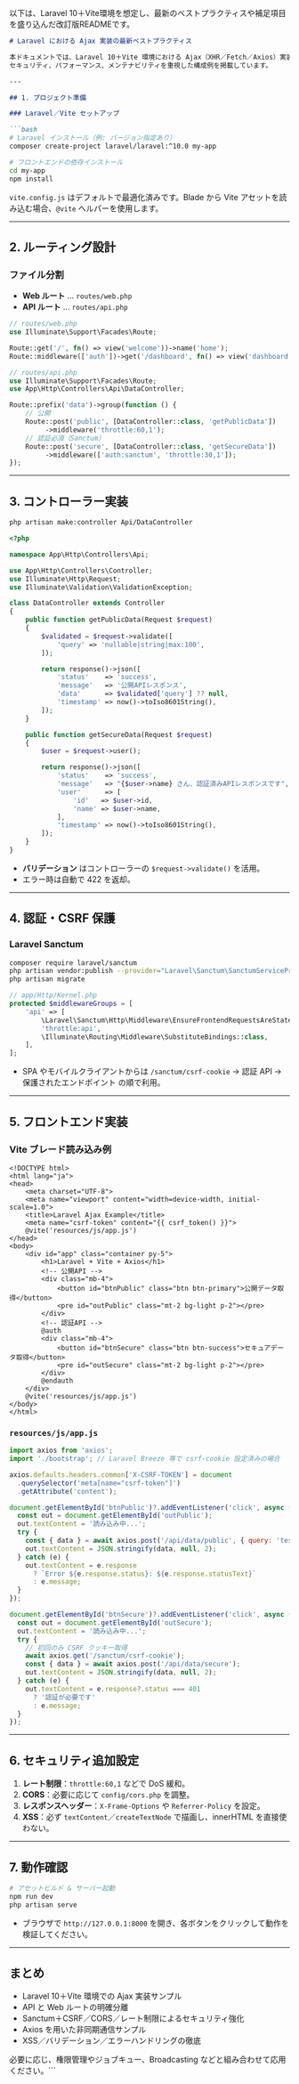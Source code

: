 以下は、Laravel 10＋Vite環境を想定し、最新のベストプラクティスや補足項目を盛り込んだ改訂版READMEです。

```markdown
# Laravel における Ajax 実装の最新ベストプラクティス

本ドキュメントでは、Laravel 10＋Vite 環境における Ajax（XHR／Fetch／Axios）実装の最新ベストプラクティスをまとめています。  
セキュリティ、パフォーマンス、メンテナビリティを重視した構成例を掲載しています。

---

## 1. プロジェクト準備

### Laravel／Vite セットアップ

```bash
# Laravel インストール（例: バージョン指定あり）
composer create-project laravel/laravel:^10.0 my-app

# フロントエンドの依存インストール
cd my-app
npm install
```

`vite.config.js` はデフォルトで最適化済みです。Blade から Vite アセットを読み込む場合、`@vite` ヘルパーを使用します。

---

## 2. ルーティング設計

### ファイル分割

- **Web ルート** … `routes/web.php`  
- **API ルート** … `routes/api.php`

```php
// routes/web.php
use Illuminate\Support\Facades\Route;

Route::get('/', fn() => view('welcome'))->name('home');
Route::middleware(['auth'])->get('/dashboard', fn() => view('dashboard'))->name('dashboard');
```

```php
// routes/api.php
use Illuminate\Support\Facades\Route;
use App\Http\Controllers\Api\DataController;

Route::prefix('data')->group(function () {
    // 公開
    Route::post('public', [DataController::class, 'getPublicData'])
         ->middleware('throttle:60,1');
    // 認証必須（Sanctum）
    Route::post('secure', [DataController::class, 'getSecureData'])
         ->middleware(['auth:sanctum', 'throttle:30,1']);
});
```

---

## 3. コントローラー実装

```bash
php artisan make:controller Api/DataController
```

```php
<?php

namespace App\Http\Controllers\Api;

use App\Http\Controllers\Controller;
use Illuminate\Http\Request;
use Illuminate\Validation\ValidationException;

class DataController extends Controller
{
    public function getPublicData(Request $request)
    {
        $validated = $request->validate([
            'query' => 'nullable|string|max:100',
        ]);

        return response()->json([
            'status'    => 'success',
            'message'   => '公開APIレスポンス',
            'data'      => $validated['query'] ?? null,
            'timestamp' => now()->toIso8601String(),
        ]);
    }

    public function getSecureData(Request $request)
    {
        $user = $request->user();

        return response()->json([
            'status'    => 'success',
            'message'   => "{$user->name} さん、認証済みAPIレスポンスです",
            'user'      => [
                'id'   => $user->id,
                'name' => $user->name,
            ],
            'timestamp' => now()->toIso8601String(),
        ]);
    }
}
```

- **バリデーション** はコントローラーの `$request->validate()` を活用。  
- エラー時は自動で 422 を返却。  

---

## 4. 認証・CSRF 保護

### Laravel Sanctum

```bash
composer require laravel/sanctum
php artisan vendor:publish --provider="Laravel\Sanctum\SanctumServiceProvider"
php artisan migrate
```

```php
// app/Http/Kernel.php
protected $middlewareGroups = [
    'api' => [
        \Laravel\Sanctum\Http\Middleware\EnsureFrontendRequestsAreStateful::class,
        'throttle:api',
        \Illuminate\Routing\Middleware\SubstituteBindings::class,
    ],
];
```

- SPA やモバイルクライアントからは `/sanctum/csrf-cookie` → 認証 API → 保護されたエンドポイント の順で利用。

---

## 5. フロントエンド実装

### Vite ブレード読み込み例

```blade
<!DOCTYPE html>
<html lang="ja">
<head>
    <meta charset="UTF-8">
    <meta name="viewport" content="width=device-width, initial-scale=1.0">
    <title>Laravel Ajax Example</title>
    <meta name="csrf-token" content="{{ csrf_token() }}">
    @vite('resources/js/app.js')
</head>
<body>
    <div id="app" class="container py-5">
        <h1>Laravel + Vite + Axios</h1>
        <!-- 公開API -->
        <div class="mb-4">
            <button id="btnPublic" class="btn btn-primary">公開データ取得</button>
            <pre id="outPublic" class="mt-2 bg-light p-2"></pre>
        </div>
        <!-- 認証API -->
        @auth
        <div class="mb-4">
            <button id="btnSecure" class="btn btn-success">セキュアデータ取得</button>
            <pre id="outSecure" class="mt-2 bg-light p-2"></pre>
        </div>
        @endauth
    </div>
    @vite('resources/js/app.js')
</body>
</html>
```

### `resources/js/app.js`

```js
import axios from 'axios';
import './bootstrap'; // Laravel Breeze 等で csrf-cookie 設定済みの場合

axios.defaults.headers.common['X-CSRF-TOKEN'] = document
  .querySelector('meta[name="csrf-token"]')
  .getAttribute('content');

document.getElementById('btnPublic')?.addEventListener('click', async () => {
  const out = document.getElementById('outPublic');
  out.textContent = '読み込み中...';
  try {
    const { data } = await axios.post('/api/data/public', { query: 'test' });
    out.textContent = JSON.stringify(data, null, 2);
  } catch (e) {
    out.textContent = e.response
      ? `Error ${e.response.status}: ${e.response.statusText}`
      : e.message;
  }
});

document.getElementById('btnSecure')?.addEventListener('click', async () => {
  const out = document.getElementById('outSecure');
  out.textContent = '読み込み中...';
  try {
    // 初回のみ CSRF クッキー取得
    await axios.get('/sanctum/csrf-cookie');
    const { data } = await axios.post('/api/data/secure');
    out.textContent = JSON.stringify(data, null, 2);
  } catch (e) {
    out.textContent = e.response?.status === 401
      ? '認証が必要です'
      : e.message;
  }
});
```

---

## 6. セキュリティ追加設定

1. **レート制限**：`throttle:60,1` などで DoS 緩和。  
2. **CORS**：必要に応じて `config/cors.php` を調整。  
3. **レスポンスヘッダー**：`X-Frame-Options` や `Referrer-Policy` を設定。  
4. **XSS**：必ず `textContent`／`createTextNode` で描画し、innerHTML を直接使わない。  

---

## 7. 動作確認

```bash
# アセットビルド & サーバー起動
npm run dev
php artisan serve
```

- ブラウザで `http://127.0.0.1:8000` を開き、各ボタンをクリックして動作を検証してください。

---

## まとめ

- Laravel 10＋Vite 環境での Ajax 実装サンプル  
- API と Web ルートの明確分離  
- Sanctum＋CSRF／CORS／レート制限によるセキュリティ強化  
- Axios を用いた非同期通信サンプル  
- XSS／バリデーション／エラーハンドリングの徹底  

必要に応じ、権限管理やジョブキュー、Broadcasting などと組み合わせて応用ください。```
